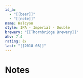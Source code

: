 ```yaml
---
is_a:
  - "[[beer]]"
  - "[[note]]"
name: Halcyon
style: IPA - Imperial - Double
brewery: "[[Thornbridge Brewery]]"
abv: 7.4
rating: 👍
last: "[[2018-08]]"
---
```

# Notes


